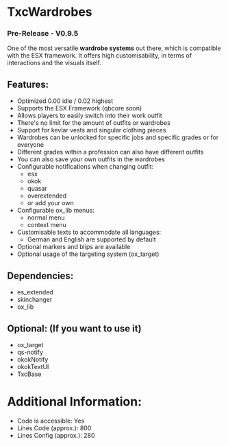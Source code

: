 # TxcWardrobes

### Pre-Release - V0.9.5
One of the most versatile **wardrobe systems** out there, which is compatible with the ESX framework. It offers high customisability, in terms of interactions and the visuals itself.

## Features:

- Optimized 0.00 idle / 0.02 highest
- Supports the ESX Framework (qbcore soon)
- Allows players to easily switch into their work outfit
- There's no limit for the amount of outfits or wardrobes
- Support for kevlar vests and singular clothing pieces
- Wardrobes can be unlocked for specific jobs and specific grades or for everyone
- Different grades within a profession can also have different outfits
- You can also save your own outfits in the wardrobes
- Configurable notifications when changing outfit:
   - esx
   - okok
   - quasar
   - overextended
   - or add your own
- Configurable ox_lib menus:
   - normal menu
   - context menu
- Customisable texts to accommodate all languages:
   - German and English are supported by default
- Optional markers and blips are available
- Optional usage of the targeting system (ox_target)

## Dependencies:

- es_extended
- skinchanger
- ox_lib

## Optional: (If you want to use it)

- ox_target
- qs-notify
- okokNotify
- okokTextUI
- TxcBase

# Additional Information:

- Code is accessible: Yes
- Lines Code (approx.): 800
- Lines Config (approx.): 280
